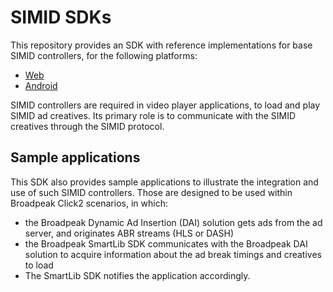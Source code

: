 # SIMID SDKs

This repository provides an SDK with reference implementations for base SIMID controllers, for the following platforms:

- [Web](web/README.md)
- [Android](android/README.md)

SIMID controllers are required in video player applications, to load and play SIMID ad creatives. Its primary role is to communicate with the SIMID creatives through the SIMID protocol.

## Sample applications

This SDK also provides sample applications to illustrate the integration and use of such SIMID controllers. Those are designed to be used within Broadpeak Click2 scenarios, in which:
- the Broadpeak Dynamic Ad Insertion (DAI) solution gets ads from the ad server, and originates ABR streams (HLS or DASH)
- the Broadpeak SmartLib SDK communicates with the Broadpeak DAI solution to acquire information about the ad break timings and creatives to load
- The SmartLib SDK notifies the application accordingly.
